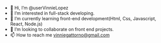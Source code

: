 - 👋 Hi, I’m @userVinnieLopez
- 👀 I’m interested in full-stack developing.
- 🌱 I’m currently learning front-end development(Html, Css, Javascript, React, Node.js)
- 💞️ I’m looking to collaborate on front end projects.
- 📫 How to reach me vinniegattorno@gmail.com

<!---
userVinnieLopez/userVinnieLopez is a ✨ special ✨ repository because its `README.md` (this file) appears on your GitHub profile.
You can click the Preview link to take a look at your changes.
--->
